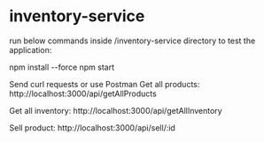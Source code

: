 # inventory-service

run below commands inside /inventory-service directory to test the application:

npm install --force
npm start

Send curl requests or use Postman
Get all products:
http://localhost:3000/api/getAllProducts

Get all inventory:
http://localhost:3000/api/getAllInventory

Sell product:
http://localhost:3000/api/sell/:id

